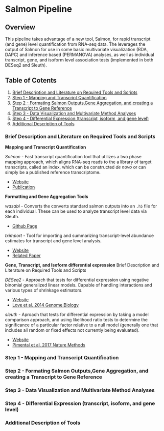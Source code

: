 # Salmon Pipeline

## Overview  
This pipeline takes advantage of a new tool, Salmon, for rapid transcript (and gene) level quantification from RNA-seq data. The leverages the output of Salmon for use in some basic multivariate visualization (RDA, DAPC) and inference based (PERMANOVA) analyses, as well as individual transcript, gene, and isoform level association tests (implemented in both DESeq2 and Sleuth).

## Table of Cotents 

1. [Brief Description and Literature on Required Tools and Scripts](#one)
2. [Step 1 - Mapping and Transcript Quantification](#two)
3. [Step 2 - Formating Salmon Outputs,Gene Aggregation, and creating a Transcript to Gene Reference](#three)
4. [Step 3 - Data Visualization and Multivariate Method Analyses](#four)
5. [Step 4 - Differential Expression (transcript, isoform, and gene level)](#five)
6. [Additional Description of Tools](#six)

### Brief Description and Literature on Required Tools and Scripts <a name="one"></a>

**Mapping and Transcript Quantification**

*Salmon* -  Fast transcript quantification tool that utilizes a two phase mapping approach, which aligns RNA-seq reads to the a library of target transcripts, called an index, which can be constructed *de novo* or can simply be a published reference transcriptome. 
* [Website](https://salmon.readthedocs.io/en/latest/salmon.html)  
* [Publication](https://www.nature.com/articles/nmeth.4197)

**Formatting and Gene Aggregation Tools**  

*wasabi* - Converts the converts standard salmon outputs into an ```.h5``` file for each individual. These can be used to analyze transcript level data via Sleuth.
* [Github Page](https://github.com/COMBINE-lab/wasabi)

*tximport* - Tool for importing and summarizing transcript-level abundance estimates for transcript and gene level analysis. 
* [Website](http://bioconductor.org/packages/release/bioc/vignettes/tximport/inst/doc/tximport.html)
* [Related Paper](https://f1000research.com/articles/4-1521/v1)

**Gene, Transcript, and Isoform differential expression** Brief Description and Literature on Required Tools and Scripts

*DESeq2* - Approach that tests for differential expression using negative binomial generalized linear models. Capable of handling interactions and various types of shrinkage estimators.
* [Website](https://bioconductor.org/packages/release/bioc/vignettes/DESeq2/inst/doc/DESeq2.html)
* [Love et al. 2014 Genome Biology](https://genomebiology.biomedcentral.com/articles/10.1186/s13059-014-0550-8)

*sleuth* - Aproach that tests for differential expression by taking a model comparison approach, and using likelihood ratio tests to determine the significance of a particular factor relative to a null model (generally one that includes all random or fixed effects not currently being evaluated).
* [Website](https://pachterlab.github.io/sleuth/about)
* [Pimental et al. 2017 Nature Methods](https://www.nature.com/articles/nmeth.4324)

### Step 1 - Mapping and Transcript Quantification <a name="two"></a>

### Step 2 - Formating Salmon Outputs,Gene Aggregation, and creating a Transcript to Gene Reference <a name="three"></a>

### Step 3 - Data Visualization and Multivariate Method Analyses <a name="four"></a>

### Step 4 - Differential Expression (transcript, isoform, and gene level) <a name="five"></a>

### Additional Description of Tools <a name="six"></a>





